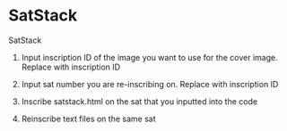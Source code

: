 # SatStack
SatStack

1. Input inscription ID of the image you want to use for the cover image. Replace <initial-image-inscription-id> with inscription ID

2. Input sat number you are re-inscribing on. Replace <sat-number> with inscription ID


3. Inscribe satstack.html on the sat that you inputted into the code

4. Reinscribe text files on the same sat
